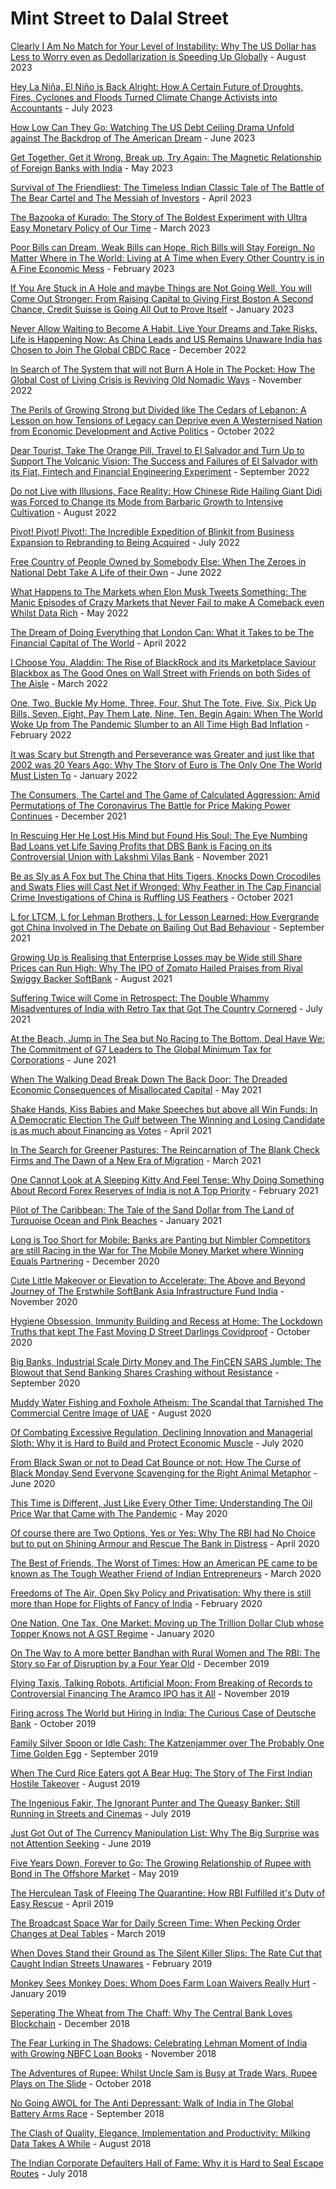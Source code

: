 # Mint Street to Dalal Street

[Clearly I Am No Match for Your Level of Instability: Why The US Dollar has Less to Worry even as Dedollarization is Speeding Up Globally](https://mintstreettodalalstreet.blogspot.com/2023/08/clearly-i-am-no-match-for-your-level-of-instability.html) - August 2023

[Hey La Niña, El Niño is Back Alright: How A Certain Future of Droughts, Fires, Cyclones and Floods Turned Climate Change Activists into Accountants](https://mintstreettodalalstreet.blogspot.com/2023/07/hey-la-nina-el-nino-is-back-alright.html) - July 2023

[How Low Can They Go: Watching The US Debt Ceiling Drama Unfold against The Backdrop of The American Dream](https://mintstreettodalalstreet.blogspot.com/2023/06/how-low-can-they-go.html) - June 2023

[Get Together, Get it Wrong, Break up, Try Again: The Magnetic Relationship of Foreign Banks with India](https://mintstreettodalalstreet.blogspot.com/2023/05/get-together-get-it-wrong-break-up-try-again.html) - May 2023

[Survival of The Friendliest: The Timeless Indian Classic Tale of The Battle of The Bear Cartel and The Messiah of Investors](https://mintstreettodalalstreet.blogspot.com/2023/04/survival-of-the-friendliest.html) - April 2023

[The Bazooka of Kurado: The Story of The Boldest Experiment with Ultra Easy Monetary Policy of Our Time](https://mintstreettodalalstreet.blogspot.com/2023/03/the-bazooka-of-kurado.html) - March 2023

[Poor Bills can Dream, Weak Bills can Hope, Rich Bills will Stay Foreign, No Matter Where in The World: Living at A Time when Every Other Country is in A Fine Economic Mess](https://mintstreettodalalstreet.blogspot.com/2023/02/poor-bills-can-dream-weak-bills-can-hope-rich-bills-will-stay-foreign-no-matter-where-in-the-world.html) - February 2023

[If You Are Stuck in A Hole and maybe Things are Not Going Well, You will Come Out Stronger: From Raising Capital to Giving First Boston A Second Chance, Credit Suisse is Going All Out to Prove Itself](https://mintstreettodalalstreet.blogspot.com/2023/01/if-you-are-stuck-in-a-hole-and-maybe-things-are-not-going-well-you-will-come-stronger.html) - January 2023

[Never Allow Waiting to Become A Habit, Live Your Dreams and Take Risks, Life is Happening Now: As China Leads and US Remains Unaware India has Chosen to Join The Global CBDC Race](https://mintstreettodalalstreet.blogspot.com/2022/12/never-allow-waiting-to-become-a-habit-live-your-dreams-and-take-risks-life-is-happening-now.html) - December 2022

[In Search of The System that will not Burn A Hole in The Pocket: How The Global Cost of Living Crisis is Reviving Old Nomadic Ways](https://mintstreettodalalstreet.blogspot.com/2022/11/in-search-of-the-system-that-will-not-burn-a-hole-in-the-pocket.html) - November 2022 

[The Perils of Growing Strong but Divided like The Cedars of Lebanon: A Lesson on how Tensions of Legacy can Deprive even A Westernised Nation from Economic Development and Active Politics](https://mintstreettodalalstreet.blogspot.com/2022/10/the-perils-of-growing-strong-but-divided-like-the-cedars-of-lebanon.html) - October 2022

[Dear Tourist, Take The Orange Pill, Travel to El Salvador and Turn Up to Support The Volcanic Vision: The Success and Failures of El Salvador with its Fiat, Fintech and Financial Engineering Experiment](https://mintstreettodalalstreet.blogspot.com/2022/09/dear-tourist-take-the-orange-pill-travel-to-el-salvador-and-turn-up-to-support-the-volcanic-vision.html) - September 2022

[Do not Live with Illusions, Face Reality: How Chinese Ride Hailing Giant Didi was Forced to Change its Mode from Barbaric Growth to Intensive Cultivation](https://mintstreettodalalstreet.blogspot.com/2022/08/do-not-live-with-illusions-face-reality.html) - August 2022

[Pivot! Pivot! Pivot!: The Incredible Expedition of Blinkit from Business Expansion to Rebranding to Being Acquired](https://mintstreettodalalstreet.blogspot.com/2022/07/pivot-pivot-pivot.html) - July 2022

[Free Country of People Owned by Somebody Else: When The Zeroes in National Debt Take A Life of their Own](https://mintstreettodalalstreet.blogspot.com/2022/06/free-country-of-people-owned-by-somebody-else.html) - June 2022

[What Happens to The Markets when Elon Musk Tweets Something: The Manic Episodes of Crazy Markets that Never Fail to make A Comeback even Whilst Data Rich](https://mintstreettodalalstreet.blogspot.com/2022/05/what-happens-to-the-markets-when-elon-musk-tweets-something.html) - May 2022

[The Dream of Doing Everything that London Can: What it Takes to be The Financial Capital of The World](https://mintstreettodalalstreet.blogspot.com/2022/04/the-dream-of-doing-everything-that-london-can.html) - April 2022

[I Choose You, Aladdin: The Rise of BlackRock and its Marketplace Saviour Blackbox as The Good Ones on Wall Street with Friends on both Sides of The Aisle](https://mintstreettodalalstreet.blogspot.com/2022/03/i-choose-you-aladdin.html) - March 2022

[One, Two, Buckle My Home, Three, Four, Shut The Tote, Five, Six, Pick Up Bills, Seven, Eight, Pay Them Late, Nine, Ten, Begin Again: When The World Woke Up from The Pandemic Slumber to an All Time High Bad Inflation](https://mintstreettodalalstreet.blogspot.com/2022/02/one-two-buckle-my-home-three-four-shut-the-tote-five-six-pick-up-bills-seven-eight-pay-them-late-nine-ten-begin-again.html) - February 2022

[It was Scary but Strength and Perseverance was Greater and just like that 2002 was 20 Years Ago: Why The Story of Euro is The Only One The World Must Listen To](https://mintstreettodalalstreet.blogspot.com/2022/01/it-was-scary-but-strength-and-perseverance-was-greater-and-just-like-that-2002-was-20-years-ago.html) - January 2022

[The Consumers, The Cartel and The Game of Calculated Aggression: Amid Permutations of The Coronavirus The Battle for Price Making Power Continues](https://mintstreettodalalstreet.blogspot.com/2021/12/the-consumers-the-cartel-and-the-game-of-calculated-aggression.html) - December 2021 

[In Rescuing Her He Lost His Mind but Found His Soul: The Eye Numbing Bad Loans yet Life Saving Profits that DBS Bank is Facing on its Controversial Union with Lakshmi Vilas Bank](https://mintstreettodalalstreet.blogspot.com/2021/11/in-rescuing-her-he-lost-his-mind-but-fiubd-his-soul.html) - November 2021

[Be as Sly as A Fox but The China that Hits Tigers, Knocks Down Crocodiles and Swats Flies will Cast Net if Wronged: Why Feather in The Cap Financial Crime Investigations of China is Ruffling US Feathers](https://mintstreettodalalstreet.blogspot.com/2021/10/be-as-sly-as-a-fox-but-the-china-that-hits-tigers-knocks-down-crocodiles-and-swats-flies-will-cast-net-if-wronged.html) - October 2021

[L for LTCM, L for Lehman Brothers, L for Lesson Learned: How Evergrande got China Involved in The Debate on Bailing Out Bad Behaviour](https://mintstreettodalalstreet.blogspot.com/2021/09/l-for-ltcm-l-for-lehman-brothers-l-for-lesson-learned.html) - September 2021

[Growing Up is Realising that Enterprise Losses may be Wide still Share Prices can Run High: Why The IPO of Zomato Hailed Praises from Rival Swiggy Backer SoftBank](https://mintstreettodalalstreet.blogspot.com/2021/08/growing-up-is-realising-that-enterprise-losses-may-be-wide-still-share-prices-can-run-high.html) - August 2021

[Suffering Twice will Come in Retrospect: The Double Whammy Misadventures of India with Retro Tax that Got The Country Cornered](https://mintstreettodalalstreet.blogspot.com/2021/07/suffering-twice-will-come-in-retrospect.html) - July 2021

[At the Beach, Jump in The Sea but No Racing to The Bottom, Deal Have We: The Commitment of G7 Leaders to The Global Minimum Tax for Corporations](https://mintstreettodalalstreet.blogspot.com/2021/06/at-the-beach-jump-in-the-sea-but-no-racing-to-the-bottom-deal-have-we.html) - June 2021

[When The Walking Dead Break Down The Back Door: The Dreaded Economic Consequences of Misallocated Capital](https://mintstreettodalalstreet.blogspot.com/2021/05/when-the-walking-dead-break-down-the-back-door.html) - May 2021

[Shake Hands, Kiss Babies and Make Speeches but above all Win Funds: In A Democratic Election The Gulf between The Winning and Losing Candidate is as much about Financing as Votes](https://mintstreettodalalstreet.blogspot.com/2021/04/shake-hands-kiss-babies-and-make-speeches-but-above-all-win-funds.html) - April 2021

[In The Search for Greener Pastures: The Reincarnation of The Blank Check Firms and The Dawn of a New Era of Migration](https://mintstreettodalalstreet.blogspot.com/2021/03/in-the-search-for-greener-pastures.html) - March 2021

[One Cannot Look at A Sleeping Kitty And Feel Tense: Why Doing Something About Record Forex Reserves of India is not A Top Priority](https://mintstreettodalalstreet.blogspot.com/2021/02/one-cannot-look-at-a-sleeping-kitty-and-feel-tense.html) - February 2021

[Pilot of The Caribbean: The Tale of the Sand Dollar from The Land of Turquoise Ocean and Pink Beaches](https://mintstreettodalalstreet.blogspot.com/2021/01/pilot-of-the-caribbean.html) - January 2021

[Long is Too Short for Mobile: Banks are Panting but Nimbler Competitors are still Racing in the War for The Mobile Money Market where Winning Equals Partnering](https://mintstreettodalalstreet.blogspot.com/2020/12/long-is-too-short-for-mobile.html) - December 2020

[Cute Little Makeover or Elevation to Accelerate: The Above and Beyond Journey of The Erstwhile SoftBank Asia Infrastructure Fund India](https://mintstreettodalalstreet.blogspot.com/2020/11/cute-little-makeover-or-elevation-to-accelerate.html) - November 2020

[Hygiene Obsession, Immunity Building and Recess at Home: The Lockdown Truths that kept The Fast Moving D Street Darlings Covidproof](https://mintstreettodalalstreet.blogspot.com/2020/10/hygiene-obsession-immunity-building-and-recess-at-home.html) - October 2020

[Big Banks, Industrial Scale Dirty Money and The FinCEN SARS Jumble: The Blowout that Send Banking Shares Crashing without Resistance](https://mintstreettodalalstreet.blogspot.com/2020/09/big-banks-industrial-scale-dirty-money-and-the-fincen-sars-jumble.html) - September 2020

[Muddy Water Fishing and Foxhole Atheism: The Scandal that Tarnished The Commercial Centre Image of UAE](https://mintstreettodalalstreet.blogspot.com/2020/08/muddy-water-fishing-and-foxhole-atheism.html) - August 2020

[Of Combating Excessive Regulation, Declining Innovation and Managerial Sloth: Why it is Hard to Build and Protect Economic Muscle](https://mintstreettodalalstreet.blogspot.com/2020/07/of-combating-excessive-regulation-declining-innovation-and-managerial-sloth.html) - July 2020

[From Black Swan or not to Dead Cat Bounce or not: How The Curse of Black Monday Send Everyone Scavenging for the Right Animal Metaphor](https://mintstreettodalalstreet.blogspot.com/2020/06/from-black-swan-or-not-to-dead-cat-bounce-or-not.html) - June 2020

[This Time is Different, Just Like Every Other Time: Understanding The Oil Price War that Came with The Pandemic](https://mintstreettodalalstreet.blogspot.com/2020/05/this-time-is-different-just-like-every-other-time.html) - May 2020

[Of course there are Two Options, Yes or Yes: Why The RBI had No Choice but to put on Shining Armour and Rescue The Bank in Distress](https://mintstreettodalalstreet.blogspot.com/2020/04/of-course-there-are-two-options-yes-or-yes.html) - April 2020

[The Best of Friends, The Worst of Times: How an American PE came to be known as The Tough Weather Friend of Indian Entrepreneurs](https://mintstreettodalalstreet.blogspot.com/2020/03/the-best-of-friends-the-worst-of-times.html) - March 2020

[Freedoms of The Air, Open Sky Policy and Privatisation: Why there is still more than Hope for Flights of Fancy of India](https://mintstreettodalalstreet.blogspot.com/2020/02/freedoms-of-the-air-open-sky-policy-and-privatisation.html) - February 2020

[One Nation, One Tax, One Market: Moving up The Trillion Dollar Club whose Topper Knows not A GST Regime](https://mintstreettodalalstreet.blogspot.com/2020/01/one-nation-one-tax-one-market.html) - January 2020

[On The Way to A more better Bandhan with Rural Women and The RBI: The Story so Far of Disruption by a Four Year Old](https://mintstreettodalalstreet.blogspot.com/2019/12/on-the-way-to-a-more-better-bandhan-with-rural-women-and-the-RBI.html) - December 2019

[Flying Taxis, Talking Robots, Artificial Moon: From Breaking of Records to Controversial Financing The Aramco IPO has it All](https://mintstreettodalalstreet.blogspot.com/2019/11/flying-taxis-talking-robots-artificial-moon.html) - November 2019

[Firing across The World but Hiring in India: The Curious Case of Deutsche Bank](https://mintstreettodalalstreet.blogspot.com/2019/10/firing-across-the-world-but-hiring-in-india.html) - October 2019

[Family Silver Spoon or Idle Cash: The Katzenjammer over The Probably One Time Golden Egg](https://mintstreettodalalstreet.blogspot.com/2019/09/family-silver-spoon-or-idle-cash.html) - September 2019

[When The Curd Rice Eaters got A Bear Hug: The Story of The First Indian Hostile Takeover](https://mintstreettodalalstreet.blogspot.com/2019/08/when-the-curd-rice-eaters-got-a-bear-hug.html) - August 2019

[The Ingenious Fakir, The Ignorant Punter and The Queasy Banker: Still Running in Streets and Cinemas](https://mintstreettodalalstreet.blogspot.com/2019/07/the-ingenious-fakir-the-ignorant-punter-and-the-queasy-banker.html) - July 2019

[Just Got Out of The Currency Manipulation List: Why The Big Surprise was not Attention Seeking](https://mintstreettodalalstreet.blogspot.com/2019/06/just-got-out-of-the-currency-manipulation-list.html) - June 2019

[Five Years Down, Forever to Go: The Growing Relationship of Rupee with Bond in The Offshore Market](https://mintstreettodalalstreet.blogspot.com/2019/05/five-years-down-forever-to-go.html) - May 2019

[The Herculean Task of Fleeing The Quarantine: How RBI Fulfilled it's Duty of Easy Rescue](https://mintstreettodalalstreet.blogspot.com/2019/04/the-herculean-task-of-fleeing-the-quarantine.html) - April 2019

[The Broadcast Space War for Daily Screen Time: When Pecking Order Changes at Deal Tables](https://mintstreettodalalstreet.blogspot.com/2019/03/the-broadcast-space-war-for-daily-screen-time.html) - March 2019

[When Doves Stand their Ground as The Silent Killer Slips: The Rate Cut that Caught Indian Streets Unawares](https://mintstreettodalalstreet.blogspot.com/2019/02/when-doves-stand-their-ground-as-the-silent-killer-slips.html) - February 2019

[Monkey Sees Monkey Does: Whom Does Farm Loan Waivers Really Hurt](https://mintstreettodalalstreet.blogspot.com/2019/01/monkey-sees-monkey-does.html) - January 2019

[Seperating The Wheat from The Chaff: Why The Central Bank Loves Blockchain](https://mintstreettodalalstreet.blogspot.com/2018/12/seperating-the-wheat-from-the-chaff.html) - December 2018

[The Fear Lurking in The Shadows: Celebrating Lehman Moment of India with Growing NBFC Loan Books](https://mintstreettodalalstreet.blogspot.com/2018/11/the-fear-lurking-in-the-shadows.html) - November 2018

[The Adventures of Rupee: Whilst Uncle Sam is Busy at Trade Wars, Rupee Plays on The Slide](https://mintstreettodalalstreet.blogspot.com/2018/10/the-adventures-of-rupee.html) - October 2018

[No Going AWOL for The Anti Depressant: Walk of India in The Global Battery Arms Race](https://mintstreettodalalstreet.blogspot.com/2018/09/no-going-awol-for-the-anti-depressant.html) - September 2018

[The Clash of Quality, Elegance, Implementation and Productivity: Milking Data Takes A While](https://mintstreettodalalstreet.blogspot.com/2018/08/the-clash-of-quality-elegance-implementation-and-productivity.html) - August 2018

[The Indian Corporate Defaulters Hall of Fame: Why it is Hard to Seal Escape Routes](https://mintstreettodalalstreet.blogspot.com/2018/07/the-indian-corporate-defaulters-hall-of-fame.html) - July 2018




